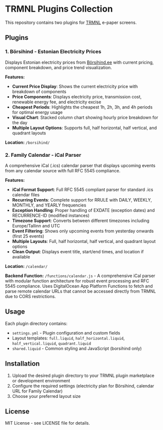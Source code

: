 # TRMNL Plugins Collection

This repository contains two plugins for [TRMNL](https://usetrmnl.com) e-paper screens.

## Plugins

### 1. Börsihind - Estonian Electricity Prices

Displays Estonian electricity prices from [Börsihind.ee](https://börsihind.ee) with current pricing, component breakdown, and price trend visualization.

**Features:**
- **Current Price Display**: Shows the current electricity price with breakdown of components
- **Price Components**: Displays electricity price, transmission cost, renewable energy fee, and electricity excise
- **Cheapest Periods**: Highlights the cheapest 1h, 2h, 3h, and 4h periods for optimal energy usage
- **Visual Chart**: Stacked column chart showing hourly price breakdown for the day
- **Multiple Layout Options**: Supports full, half horizontal, half vertical, and quadrant layouts

**Location:** `/borsihind/`

### 2. Family Calendar - iCal Parser

A comprehensive iCal (.ics) calendar parser that displays upcoming events from any calendar source with full RFC 5545 compliance.

**Features:**
- **iCal Format Support**: Full RFC 5545 compliant parser for standard .ics calendar files
- **Recurring Events**: Complete support for RRULE with DAILY, WEEKLY, MONTHLY, and YEARLY frequencies
- **Exception Handling**: Proper handling of EXDATE (exception dates) and RECURRENCE-ID (modified instances)
- **Timezone Support**: Converts between different timezones including Europe/Tallinn and UTC
- **Event Filtering**: Shows only upcoming events from yesterday onwards (first 25 events)
- **Multiple Layouts**: Full, half horizontal, half vertical, and quadrant layout options
- **Clean Output**: Displays event title, start/end times, and location if available

**Location:** `/calendar/`

**Backend Function:** `/functions/calendar.js` - A comprehensive iCal parser with modular function architecture for robust event processing and RFC 5545 compliance. Uses DigitalOcean App Platform Functions to fetch and parse remote calendar URLs that cannot be accessed directly from TRMNL due to CORS restrictions.

## Usage

Each plugin directory contains:
- `settings.yml` - Plugin configuration and custom fields
- Layout templates: `full.liquid`, `half_horizontal.liquid`, `half_vertical.liquid`, `quadrant.liquid`
- `shared.liquid` - Common styling and JavaScript (borsihind only)

## Installation

1. Upload the desired plugin directory to your TRMNL plugin marketplace or development environment
2. Configure the required settings (electricity plan for Börsihind, calendar URL for Family Calendar)
3. Choose your preferred layout size

## License

MIT License - see LICENSE file for details.
